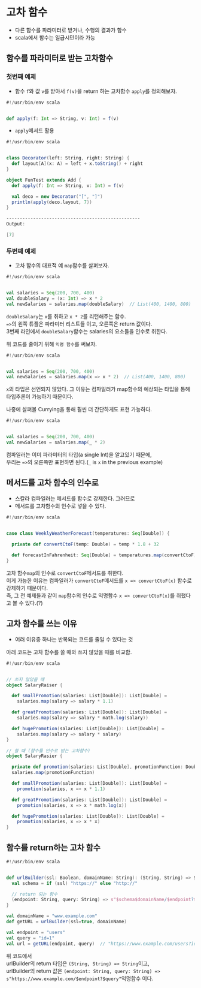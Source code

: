 # 고차 함수
- 다른 함수를 파라미터로 받거나, 수행의 결과가 함수
- scala에서 함수는 일급시민이라 가능

## 함수를 파라미터로 받는 고차함수
### 첫번째 예제
- 함수 ```f```와 값 ```v```를 받아서 ```f(v)```을 return 하는 고차함수 ```apply```를 정의해보자.
```scala
#!/usr/bin/env scala


def apply(f: Int => String, v: Int) = f(v)
```
- ```apply```메서드 활용
```scala
#!/usr/bin/env scala


class Decorator(left: String, right: String) {
  def layout[A](x: A) = left + x.toString() + right
}

object FunTest extends Add {
  def apply(f: Int => String, v: Int) = f(v)

  val deco = new Decorator("[", "]")
  println(apply(deco.layout, 7))
}

--------------------------------------------------
Output:

[7]
```

### 두번째 예제
- 고차 함수의 대표적 예 ```map```함수를 살펴보자.
```scala
#!/usr/bin/env scala


val salaries = Seq(200, 700, 400)
val doubleSalary = (x: Int) => x * 2
val newSalaries = salaries.map(doubleSalary)  // List(400, 1400, 800)
```
```doubleSalary```는 ```x```를 취하고 ```x * 2```를 리턴해주는 함수.  
```=>```의 왼쪽 튜플은 파라미터 리스트들 이고, 오른쪽은 return 값이다.  
3번째 라인에서 ```doubleSalary```함수는 salaries의 요소들을 인수로 취한다.  

위 코드를 줄이기 위해 ```익명 함수```를 써보자.
```scala
#!/usr/bin/env scala


val salaries = Seq(200, 700, 400)
val newSalaries = salaries.map(x => x * 2)  // List(400, 1400, 800)
```
```x```의 타입은 선언되지 않았다. 그 이유는 컴파일러가 map함수의 예상되는 타입을 통해 타입추론이 가능하기 때문이다.  

나중에 살펴볼 Currying을 통해 훨씬 더 간단하게도 표현 가능하다. 
```scala
#!/usr/bin/env scala


val salaries = Seq(200, 700, 400)
val newSalaries = salaries.map(_ * 2)
```
컴파일러는 이미 파라미터의 타입(a single Int)을 알고있기 때문에,  
우리는 ```=>```의 오른쪽만 표현하면 된다.(```_``` is ```x``` in the previous example)

## 메서드를 고차 함수의 인수로
- 스칼라 컴파일러는 메서드를 함수로 강제한다. 그러므로
- 메서드를 고차함수의 인수로 넣을 수 있다.
```scala
#!/usr/bin/env scala


case class WeeklyWeatherForecast(temperatures: Seq[Double]) {
  
  private def convertCtoF(temp: Double) = temp * 1.8 + 32

  def forecastInFahrenheit: Seq[Double] = temperatures.map(convertCtoF)
}
```
고차 함수```map```의 인수로 ```convertCtoF```메서드를 취한다.  
이게 가능한 이유는 컴파일러가 ```convertCtoF```메서드를 ```x => convertCtoF(x)``` 함수로 강제하기 때문이다.  
즉, 그 전 예제들과 같이 ```map```함수의 인수로 익명함수 ```x => convertCtoF(x)```를 취했다고 볼 수 있다.(?)

## 고차 함수를 쓰는 이유
- 여러 이유중 하나는 반복되는 코드를 줄일 수 있다는 것

아래 코드는 고차 함수를 쓸 때와 쓰지 않았을 때를 비교함.
```scala
#!/usr/bin/env scala


// 쓰지 않았을 때
object SalaryRaiser {

  def smallPromotion(salaries: List[Double]): List[Double] =
    salaries.map(salary => salary * 1.1)

  def greatPromotion(salaries: List[Double]): List[Double] =
    salaries.map(salary => salary * math.log(salary))

  def hugePromotion(salaries: List[Double]): List[Double] =
    salaries.map(salary => salary * salary)
}

// 쓸 때 (함수를 인수로 받는 고차함수)
object SalaryRasier {

  private def promotion(salaries: List[Double], promotionFunction: Double => Double): List[Double] =
  salaries.map(promotionFunction)

  def smallPromotion(salaries: List[Double]): List[Double] =
    promotion(salaries, x => x * 1.1)

  def greatPromotion(salaries: List[Double]): List[Double] =
    promotion(salaries, x => x * math.log(x))

  def hugePromotion(salaries: List[Double]): List[Double] =
    promotion(salaries, x => x * x)
}
```

## 함수를 return하는 고차 함수
```scala
#!/usr/bin/env scala


def urlBuilder(ssl: Boolean, domainName: String): (String, String) => String = {
  val schema = if (ssl) "https://" else "http://"

  // return 되는 함수
  (endpoint: String, query: String) => s"$schema$domainName/$endpoint?$query"
}

val domainName = "www.example.com"
def getURL = urlBuilder(ssl=true, domainName)

val endpoint = "users"
val query = "id=1"
val url = getURL(endpoint, query)  // "https://www.example.com/users?id=1": String
```
위 코드에서  
urlBuilder의 return 타입은 ```(String, String) => String```이고,  
urlBuilder의 return 값은 ```(endpoint: String, query: String) => s"https://www.example.com/$endpoint?$query"```익명함수 이다.
